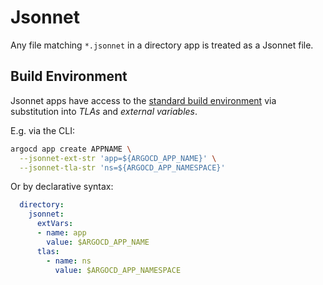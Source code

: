 # Jsonnet

Any file matching `*.jsonnet` in a directory app is treated as a Jsonnet file.

## Build Environment

Jsonnet apps have access to the [standard build environment](build-environment.md) via substitution into *TLAs* and *external variables*.

E.g. via the CLI:

```bash
argocd app create APPNAME \
  --jsonnet-ext-str 'app=${ARGOCD_APP_NAME}' \
  --jsonnet-tla-str 'ns=${ARGOCD_APP_NAMESPACE}'
```

Or by declarative syntax:

```yaml
  directory:
    jsonnet:
      extVars:
      - name: app
        value: $ARGOCD_APP_NAME
      tlas:
        - name: ns
          value: $ARGOCD_APP_NAMESPACE
```